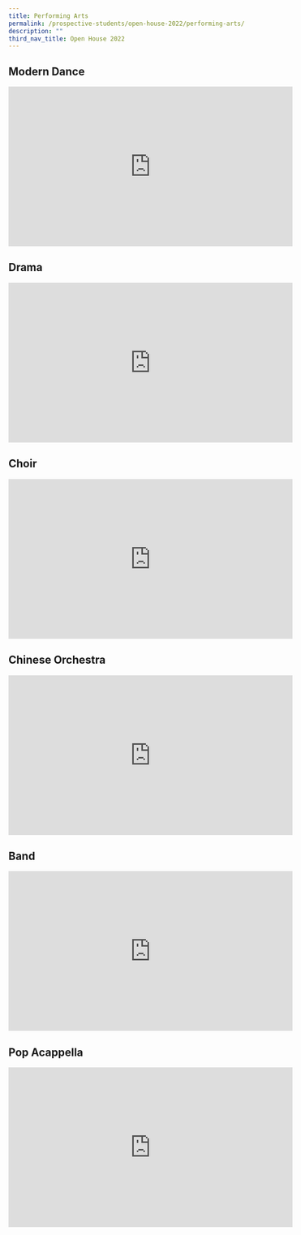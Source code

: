 ```yaml
---
title: Performing Arts
permalink: /prospective-students/open-house-2022/performing-arts/
description: ""
third_nav_title: Open House 2022
---
```

## Modern Dance
<iframe width="560" height="315" src="https://www.youtube.com/embed/F1Q4WfbnhIw" title="YouTube video player" frameborder="0" allow="accelerometer; autoplay; clipboard-write; encrypted-media; gyroscope; picture-in-picture" allowfullscreen></iframe>

## Drama
<iframe width="560" height="315" src="https://www.youtube.com/embed/k4qjUB0n09A" title="YouTube video player" frameborder="0" allow="accelerometer; autoplay; clipboard-write; encrypted-media; gyroscope; picture-in-picture" allowfullscreen></iframe>

## Choir
<iframe width="560" height="315" src="https://www.youtube.com/embed/-7cRneYz-k0" title="YouTube video player" frameborder="0" allow="accelerometer; autoplay; clipboard-write; encrypted-media; gyroscope; picture-in-picture" allowfullscreen></iframe>

## Chinese Orchestra
<iframe width="560" height="315" src="https://www.youtube.com/embed/8k5dLULjusw" title="YouTube video player" frameborder="0" allow="accelerometer; autoplay; clipboard-write; encrypted-media; gyroscope; picture-in-picture" allowfullscreen></iframe>

## Band
<iframe width="560" height="315" src="https://www.youtube.com/embed/ZnhE7PljuuQ" title="YouTube video player" frameborder="0" allow="accelerometer; autoplay; clipboard-write; encrypted-media; gyroscope; picture-in-picture" allowfullscreen></iframe>

## Pop Acappella
<iframe width="560" height="315" src="https://www.youtube.com/embed/26YiHSywdZw" title="YouTube video player" frameborder="0" allow="accelerometer; autoplay; clipboard-write; encrypted-media; gyroscope; picture-in-picture" allowfullscreen></iframe>